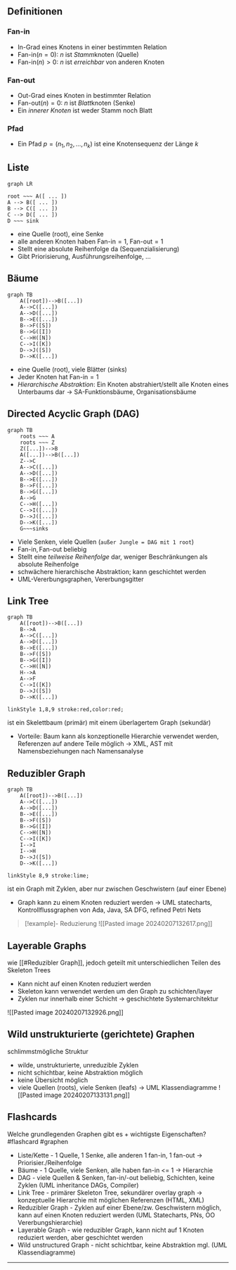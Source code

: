## Definitionen
### Fan-in
- In-Grad eines Knotens in einer bestimmten Relation
- $\text{Fan-in}(n=0)$: $n$ ist *Stamm*knoten (Quelle)
- $\text{Fan-in}(n) > 0$: $n$ ist *erreichbar* von anderen Knoten

### Fan-out
- Out-Grad eines Knoten in bestimmter Relation
- $\text{Fan-out}(n)=0$: $n$ ist *Blatt*knoten (Senke)
- Ein *innerer Knoten* ist weder Stamm noch Blatt

### Pfad
- Ein Pfad $p = (n_1, n_2, …, n_k)$ ist eine Knotensequenz der Länge $k$

## Liste
```mermaid
graph LR

root ~~~ A([ ... ])
A --> B([ ... ])
B --> C([ ... ])
C --> D([ ... ])
D ~~~ sink
```
- eine Quelle (root), eine Senke
- alle anderen Knoten haben $\text{Fan-in}=1,\;\text{Fan-out}=1$
- Stellt eine absolute Reihenfolge da (Sequenzialisierung)
- Gibt Priorisierung, Ausführungsreihenfolge, …

## Bäume
```mermaid
graph TB
    A([root])-->B([...])
    A-->C([...])
    A-->D([...])
    B-->E([...])
    B-->F([S])
    B-->G([I])
    C-->H([N])
    C-->I([K])
    D-->J([S])
    D-->K([...])
```
- eine Quelle (root), viele Blätter (sinks)
- Jeder Knoten hat $\text{Fan-in}=1$
- *Hierarchische Abstraktion*: Ein Knoten abstrahiert/stellt alle Knoten eines Unterbaums dar
-> SA-Funktionsbäume, Organisationsbäume

## Directed Acyclic Graph (DAG)
```mermaid
graph TB
	roots ~~~ A
	roots ~~~ Z
	Z([...])-->B
    A([...])-->B([...]) 
    Z-->C
    A-->C([...])
    A-->D([...])
    B-->E([...])
    B-->F([...])
    B-->G([...])
    A-->G
    C-->H([...])
    C-->I([...])
    D-->J([...])
    D-->K([...])
    G~~~sinks
```
- Viele Senken, viele Quellen (`außer Jungle = DAG mit 1 root`)
- $\text{Fan-in}, \text{Fan-out}$ beliebig
- Stellt eine *teilweise Reihenfolge* dar, weniger Beschränkungen als absolute Reihenfolge
- schwächere hierarchische Abstraktion; kann geschichtet werden
- UML-Vererbungsgraphen, Vererbungsgitter

## Link Tree
```mermaid
graph TB
    A([root])-->B([...])
    B-->A
    A-->C([...])
    A-->D([...])
    B-->E([...])
    B-->F([S])
    B-->G([I])
    C-->H([N])
    H-->A
    A-->F
    C-->I([K])
    D-->J([S])
    D-->K([...])

linkStyle 1,8,9 stroke:red,color:red;
```
ist ein Skelettbaum (primär) mit einem überlagertem Graph (sekundär)
- Vorteile: Baum kann als konzeptionelle Hierarchie verwendet werden, Referenzen auf andere Teile möglich
-> XML, AST mit Namensbeziehungen nach Namensanalyse

## Reduzibler Graph
```mermaid
graph TB
    A([root])-->B([...])
    A-->C([...])
    A-->D([...])
    B-->E([...])
    B-->F([S])
    B-->G([I])
    C-->H([N])
    C-->I([K])
    I-->I
    I-->H
    D-->J([S])
    D-->K([...])

linkStyle 8,9 stroke:lime;
```
ist ein Graph mit Zyklen, aber nur zwischen Geschwistern (auf einer Ebene)
- Graph kann zu einem Knoten reduziert werden
-> UML statecharts, Kontrollflussgraphen von Ada, Java, SA DFG, refined Petri Nets

> [!example]- Reduzierung
> ![[Pasted image 20240207132617.png]]

## Layerable Graphs
wie [[#Reduzibler Graph]], jedoch geteilt mit unterschiedlichen Teilen des Skeleton Trees
- Kann nicht auf einen Knoten reduziert werden
- Skeleton kann verwendet werden um den Graph zu schichten/layer
- Zyklen nur innerhalb einer Schicht
-> geschichtete Systemarchitektur

![[Pasted image 20240207132926.png]]

## Wild unstrukturierte (gerichtete) Graphen
schlimmstmögliche Struktur
- wilde, unstrukturierte, unreduzible Zyklen
- nicht schichtbar, keine Abstraktion möglich
- keine Übersicht möglich
- viele Quellen (roots), viele Senken (leafs)
-> UML Klassendiagramme
![[Pasted image 20240207133131.png]]

## Flashcards

Welche grundlegenden Graphen gibt es + wichtigste Eigenschaften? #flashcard #graphen
- Liste/Kette - 1 Quelle, 1 Senke, alle anderen 1 fan-in, 1 fan-out -> Priorisier./Reihenfolge
- Bäume - 1 Quelle, viele Senken, alle haben fan-in <= 1 -> Hierarchie
- DAG - viele Quellen & Senken, fan-in/-out beliebig, Schichten, keine Zyklen (UML inheritance DAGs, Compiler)
- Link Tree - primärer Skeleton Tree, sekundärer overlay graph -> konzeptuelle Hierarchie mit möglichen Referenzen (HTML, XML)
- Reduzibler Graph - Zyklen auf einer Ebene/zw. Geschwistern möglich, kann auf einen Knoten reduziert werden (UML Statecharts, PNs, OO Vererbungshierarchie)
- Layerable Graph - wie reduzibler Graph, kann nicht auf 1 Knoten reduziert werden, aber geschichtet werden
- Wild unstructured Graph - nicht schichtbar, keine Abstraktion mgl. (UML Klassendiagramme)
- - -
